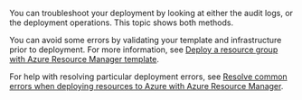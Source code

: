 You can troubleshoot your deployment by looking at either the audit logs, or the deployment operations. This topic shows both methods.

You can avoid some errors by validating your template and infrastructure prior to deployment. For more information, see [Deploy a resource group with Azure Resource Manager template](../articles/resource-group-template-deploy.md).

For help with resolving particular deployment errors, see [Resolve common errors when deploying resources to Azure with Azure Resource Manager](../articles/resource-manager-common-deployment-errors.md).